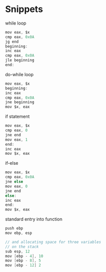# Snippets

while loop

```c
mov eax, $x
cmp eax, 0x0A
jg end
beginning:
inc eax
cmp eax, 0x0A
jle beginning
end:
```

do-while loop

```c
mov eax, $x
beginning:
inc eax
cmp eax, 0x0A
jne beginning
mov $x, eax
```

if statement

```c
mov eax, $x
cmp eax, 0
jne end
mov eax, 1
end:
inc eax
mov $x, eax
```

if-else

```c
mov eax, $x
cmp eax, 0x0A
jne else
mov eax, 0
jne end
else:
inc eax
end:
mov $x, eax
```

standard entry into function

```c
push ebp
mov ebp, esp

// and allocating space for three variables
// on the stack
sub esp, 12 
mov [ebp - 4], 10
mov [ebp - 8], 5
mov [ebp - 12] 2
```